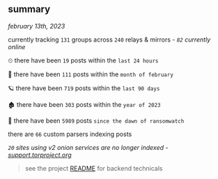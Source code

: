 
## summary
_february 13th, 2023_

currently tracking `131` groups across `240` relays & mirrors - _`82` currently online_

⏲ there have been `19` posts within the `last 24 hours`

🦈 there have been `111` posts within the `month of february`

🪐 there have been `719` posts within the `last 90 days`

🏚 there have been `303` posts within the `year of 2023`

🦕 there have been `5989` posts `since the dawn of ransomwatch`

there are `66` custom parsers indexing posts

_`20` sites using v2 onion services are no longer indexed - [support.torproject.org](https://support.torproject.org/onionservices/v2-deprecation/)_

> see the project [README](https://github.com/joshhighet/ransomwatch#ransomwatch--) for backend technicals
